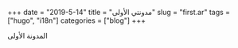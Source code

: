 +++ 
date = "2019-5-14"
title = "مدونتي الأولى"
slug = "first.ar" 
tags = ["hugo", "i18n"]
categories = ["blog"]
+++

المدونة الأولى
